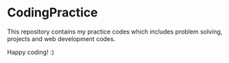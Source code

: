 # CodingPractice

This repository contains my practice codes which includes problem solving, projects and web development codes.

Happy coding! :)
